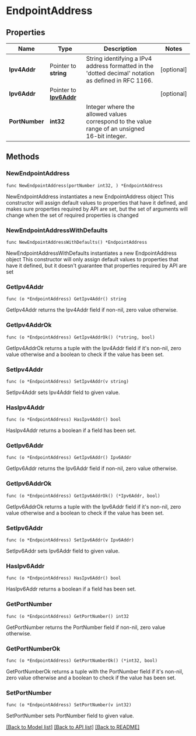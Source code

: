 # EndpointAddress

## Properties

Name | Type | Description | Notes
------------ | ------------- | ------------- | -------------
**Ipv4Addr** | Pointer to **string** | String identifying a IPv4 address formatted in the &#39;dotted decimal&#39; notation as defined in RFC 1166.  | [optional] 
**Ipv6Addr** | Pointer to [**Ipv6Addr**](Ipv6Addr.md) |  | [optional] 
**PortNumber** | **int32** | Integer where the allowed values correspond to the value range of an unsigned 16-bit integer. | 

## Methods

### NewEndpointAddress

`func NewEndpointAddress(portNumber int32, ) *EndpointAddress`

NewEndpointAddress instantiates a new EndpointAddress object
This constructor will assign default values to properties that have it defined,
and makes sure properties required by API are set, but the set of arguments
will change when the set of required properties is changed

### NewEndpointAddressWithDefaults

`func NewEndpointAddressWithDefaults() *EndpointAddress`

NewEndpointAddressWithDefaults instantiates a new EndpointAddress object
This constructor will only assign default values to properties that have it defined,
but it doesn't guarantee that properties required by API are set

### GetIpv4Addr

`func (o *EndpointAddress) GetIpv4Addr() string`

GetIpv4Addr returns the Ipv4Addr field if non-nil, zero value otherwise.

### GetIpv4AddrOk

`func (o *EndpointAddress) GetIpv4AddrOk() (*string, bool)`

GetIpv4AddrOk returns a tuple with the Ipv4Addr field if it's non-nil, zero value otherwise
and a boolean to check if the value has been set.

### SetIpv4Addr

`func (o *EndpointAddress) SetIpv4Addr(v string)`

SetIpv4Addr sets Ipv4Addr field to given value.

### HasIpv4Addr

`func (o *EndpointAddress) HasIpv4Addr() bool`

HasIpv4Addr returns a boolean if a field has been set.

### GetIpv6Addr

`func (o *EndpointAddress) GetIpv6Addr() Ipv6Addr`

GetIpv6Addr returns the Ipv6Addr field if non-nil, zero value otherwise.

### GetIpv6AddrOk

`func (o *EndpointAddress) GetIpv6AddrOk() (*Ipv6Addr, bool)`

GetIpv6AddrOk returns a tuple with the Ipv6Addr field if it's non-nil, zero value otherwise
and a boolean to check if the value has been set.

### SetIpv6Addr

`func (o *EndpointAddress) SetIpv6Addr(v Ipv6Addr)`

SetIpv6Addr sets Ipv6Addr field to given value.

### HasIpv6Addr

`func (o *EndpointAddress) HasIpv6Addr() bool`

HasIpv6Addr returns a boolean if a field has been set.

### GetPortNumber

`func (o *EndpointAddress) GetPortNumber() int32`

GetPortNumber returns the PortNumber field if non-nil, zero value otherwise.

### GetPortNumberOk

`func (o *EndpointAddress) GetPortNumberOk() (*int32, bool)`

GetPortNumberOk returns a tuple with the PortNumber field if it's non-nil, zero value otherwise
and a boolean to check if the value has been set.

### SetPortNumber

`func (o *EndpointAddress) SetPortNumber(v int32)`

SetPortNumber sets PortNumber field to given value.



[[Back to Model list]](../README.md#documentation-for-models) [[Back to API list]](../README.md#documentation-for-api-endpoints) [[Back to README]](../README.md)


